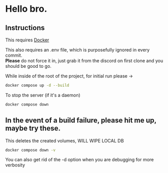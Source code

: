 # Hello bro.
## Instructions
This requires [Docker](https://docs.docker.com/compose/install/)

This also requires an .env file, which is purposefully ignored in every commit. \
**Please** do not force it in, just grab it from the discord on first clone and you should be good to go.

While inside of the root of the project, for initial run please ->
``` sh
docker compose up -d --build
```

To stop the server (if it's a daemon)
``` sh
docker compose down
```

## In the event of a build failure, please hit me up, maybe try these.

This deletes the created volumes, WILL WIPE LOCAL DB 
``` sh
docker compose down -v
```

You can also get rid of the -d option when you are debugging for more verbosity
